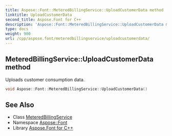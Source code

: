 ```yaml
---
title: Aspose::Font::MeteredBillingService::UploadCustomerData method
linktitle: UploadCustomerData
second_title: Aspose.Font for C++
description: 'Aspose::Font::MeteredBillingService::UploadCustomerData method. Uploads customer consumption data in C++.'
type: docs
weight: 900
url: /cpp/aspose.font/meteredbillingservice/uploadcustomerdata/
---
```

## MeteredBillingService::UploadCustomerData method


Uploads customer consumption data.

```cpp
void Aspose::Font::MeteredBillingService::UploadCustomerData()
```

## See Also

* Class [MeteredBillingService](../)
* Namespace [Aspose::Font](../../)
* Library [Aspose.Font for C++](../../../)

